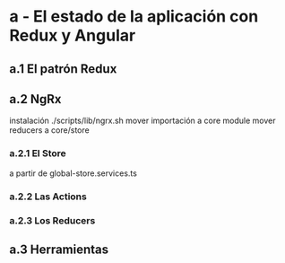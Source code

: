 # a - El estado de la aplicación con Redux y Angular

## a.1 El patrón Redux


## a.2 NgRx

instalación ./scripts/lib/ngrx.sh
mover importación a core module
mover reducers a core/store


### a.2.1 El Store
a partir de global-store.services.ts


### a.2.2 Las Actions

### a.2.3 Los Reducers


## a.3 Herramientas











